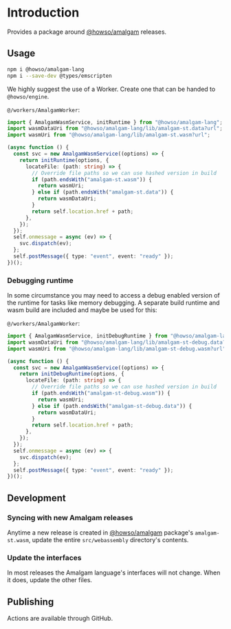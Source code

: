 # Introduction

Provides a package around [@howso/amalgam](https://github.com/howsoai/amalgam) releases.

## Usage

```bash
npm i @howso/amalgam-lang
npm i --save-dev @types/emscripten
```

We highly suggest the use of a Worker. Create one that can be handed to `@howso/engine`.

`@/workers/AmalgamWorker`:

```ts
import { AmalgamWasmService, initRuntime } from "@howso/amalgam-lang";
import wasmDataUri from "@howso/amalgam-lang/lib/amalgam-st.data?url";
import wasmUri from "@howso/amalgam-lang/lib/amalgam-st.wasm?url";

(async function () {
  const svc = new AmalgamWasmService((options) => {
    return initRuntime(options, {
      locateFile: (path: string) => {
        // Override file paths so we can use hashed version in build
        if (path.endsWith("amalgam-st.wasm")) {
          return wasmUri;
        } else if (path.endsWith("amalgam-st.data")) {
          return wasmDataUri;
        }
        return self.location.href + path;
      },
    });
  });
  self.onmessage = async (ev) => {
    svc.dispatch(ev);
  };
  self.postMessage({ type: "event", event: "ready" });
})();
```

### Debugging runtime

In some circumstance you may need to access a debug enabled version of the runtime for tasks like memory debugging.
A separate build runtime and wasm build are included and maybe be used for this:

`@/workers/AmalgamWorker`:

```ts
import { AmalgamWasmService, initDebugRuntime } from "@howso/amalgam-lang";
import wasmDataUri from "@howso/amalgam-lang/lib/amalgam-st-debug.data?url";
import wasmUri from "@howso/amalgam-lang/lib/amalgam-st-debug.wasm?url";

(async function () {
  const svc = new AmalgamWasmService((options) => {
    return initDebugRuntime(options, {
      locateFile: (path: string) => {
        // Override file paths so we can use hashed version in build
        if (path.endsWith("amalgam-st-debug.wasm")) {
          return wasmUri;
        } else if (path.endsWith("amalgam-st-debug.data")) {
          return wasmDataUri;
        }
        return self.location.href + path;
      },
    });
  });
  self.onmessage = async (ev) => {
    svc.dispatch(ev);
  };
  self.postMessage({ type: "event", event: "ready" });
})();
```

## Development

### Syncing with new Amalgam releases

Anytime a new release is created in [@howso/amalgam](https://github.com/howsoai/amalgam) package's
`amalgam-st.wasm`, update the entire `src/webassembly` directory's contents.

### Update the interfaces

In most releases the Amalgam language's interfaces will not change. When it does, update the other files.

## Publishing

Actions are available through GitHub.
